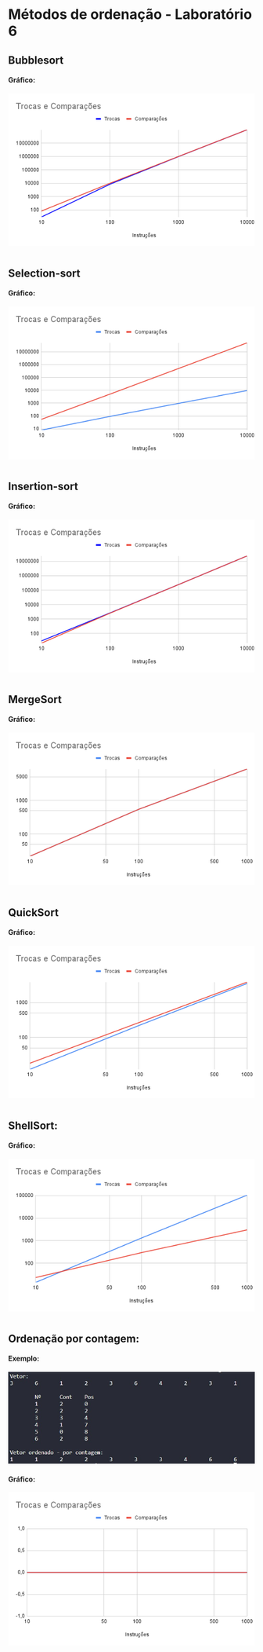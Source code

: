 # Métodos de ordenação  - Laboratório 6

## Bubblesort


#### Gráfico:

![Laboratorio 6 - BubbleSort](/relatorio/Imagens/Laboratorio6/bubblesortGrafico.png)

#

## Selection-sort

#### Gráfico:

![Laboratorio 6 - SelectionSort](/relatorio/Imagens/Laboratorio6/selectionsortGrafico.png)

#

## Insertion-sort

#### Gráfico:

![Laboratorio 6 - InsertionSort](/relatorio/Imagens/Laboratorio6/insertionsortGrafico.png)

#

## MergeSort

#### Gráfico:
![Laboratorio 6 - MergeSort](/relatorio/Imagens/Laboratorio6/mergeSort.png)

#

## QuickSort

#### Gráfico:
![Laboratorio 6 - QuickSort](/relatorio/Imagens/Laboratorio6/quickSort.png)

#

## ShellSort:

#### Gráfico:

![Laboratorio 6 - ShellSort](/relatorio/Imagens/Laboratorio6/shellSortGrafico.png)

#

## Ordenação por contagem:

#### Exemplo:

![Laboratorio 6 - por contagem](/relatorio/Imagens/Laboratorio6/porContagemExemplo.jpg)

#### Gráfico:
![Laboratorio 6 - porContagem](/relatorio/Imagens/Laboratorio6/porContagemGrafico.png)

